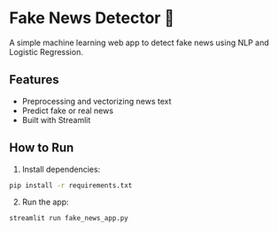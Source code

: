 # Fake News Detector 📰

A simple machine learning web app to detect fake news using NLP and Logistic Regression.

## Features
- Preprocessing and vectorizing news text
- Predict fake or real news
- Built with Streamlit

## How to Run

1. Install dependencies:
```bash
pip install -r requirements.txt
```

2. Run the app:
```bash
streamlit run fake_news_app.py
```
